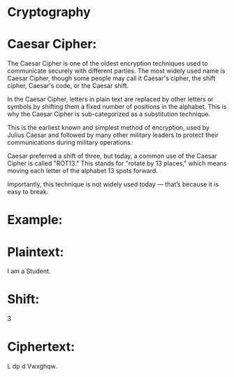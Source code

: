 # Cryptography 
# Caesar Cipher:
The Caesar Cipher is one of the oldest encryption techniques used to communicate securely with different parties. The most widely used name is Caesar Cipher, though some people may call it Caesar's cipher, the shift cipher, Caesar's code, or the Caesar shift.

In the Caesar Cipher, letters in plain text are replaced by other letters or symbols by shifting them a fixed number of positions in the alphabet. This is why the Caesar Cipher is sub-categorized as a substitution technique.

This is the earliest known and simplest method of encryption, used by Julius Caesar and followed by many other military leaders to protect their communications during military operations.

Caesar preferred a shift of three, but today, a common use of the Caesar Cipher is called "ROT13." This stands for "rotate by 13 places," which means moving each letter of the alphabet 13 spots forward.

Importantly, this technique is not widely used today — that’s because it is easy to break.

# Example:
# Plaintext:
I am a Student.
# Shift:
3
# Ciphertext:
L dp d Vwxghqw.
